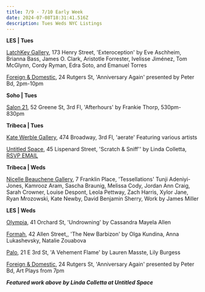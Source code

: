 ```yaml
---
title: 7/9 - 7/10 Early Week
date: 2024-07-08T18:31:41.516Z
description: Tues Weds NYC Listings
---
```

**L﻿ES | Tues**

[LatchKey Gallery](https://www.latchkey-gallery.com/press-release-exteroception), 173 Henry Street, 'Exteroception' by Eve Aschheim, Brianna Bass, James O. Clark, Aristotle Forrester, Ivelisse Jiménez, Tom McGlynn, Cordy Ryman, Edra Soto, and Emanuel Torres

[Foreign & Domestic](https://foreigndomestic.io/anniversary%20again_web.pdf), 24 Rutgers St, 'Anniversary Again' presented by Peter Bd, 2pm-10pm

**S﻿oho | Tues**

[Salon 21](https://www.salontwenty-one.com/exhibitions), 52 Greene St, 3rd Fl, 'Afterhours' by Frankie Thorp, 530pm-830pm

**Tribeca | Tues**

[Kate Werble Gallery](https://www.katewerblegallery.com/), 474 Broadway, 3rd Fl, 'aerate' Featuring various artists

[Untitled Space](https://untitled-space.com/linda-colletta-scratch-sniff/), 45 Lispenard Street, 'Scratch & Sniff'' by Linda Colletta, [RSVP EMAIL](events@untitled-space.com)

**T﻿ribeca | Weds**

[Nicelle Beauchene Gallery](https://nicellebeauchene.com/exhibition-archive/), 7 Franklin Place, 'Tessellations' Tunji Adeniyi-Jones, Kamrooz Aram, Sascha Braunig, Melissa Cody, Jordan Ann Craig, Sarah Crowner, Louise Despont, Leola Pettway, Zach Harris, Xylor Jane, Ryan Mrozowski, Kate Newby, David Benjamin Sherry, Work by James Miller

**L﻿ES | Weds**

[Olympia](https://olympiart.org/upcoming), 41 Orchard St, 'Undrowning' by Cassandra Mayela Allen

[Formah](https://theformah.com/), 42 Allen Street,, 'The New Barbizon' by Olga Kundina, Anna Lukashevsky, Natalie Zouabova

[Palo](https://www.palogallery.com/), 21 E 3rd St, 'A Vehement Flame' by Lauren Masste, Lily Burgess

[Foreign & Domestic](https://foreigndomestic.io/anniversary%20again_web.pdf), 24 Rutgers St, 'Anniversary Again' presented by Peter Bd, Art Plays from 7pm

***F﻿eatured work above by Linda Colletta at Untitled Space***